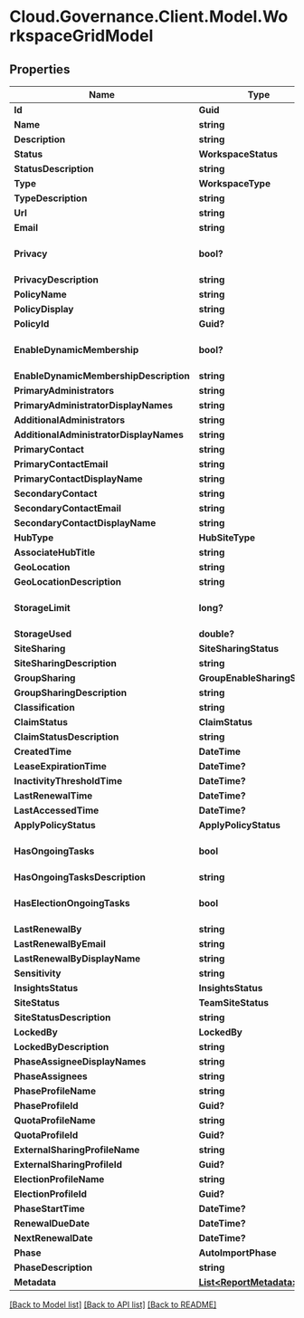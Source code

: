 # Cloud.Governance.Client.Model.WorkspaceGridModel
## Properties

Name | Type | Description | Notes
------------ | ------------- | ------------- | -------------
**Id** | **Guid** |  | [optional] 
**Name** | **string** |  | [optional] 
**Description** | **string** |  | [optional] 
**Status** | **WorkspaceStatus** |  | [optional] 
**StatusDescription** | **string** |  | [optional] 
**Type** | **WorkspaceType** |  | [optional] 
**TypeDescription** | **string** |  | [optional] 
**Url** | **string** |  | [optional] 
**Email** | **string** |  | [optional] 
**Privacy** | **bool?** |  | [optional] [default to false]
**PrivacyDescription** | **string** |  | [optional] 
**PolicyName** | **string** |  | [optional] 
**PolicyDisplay** | **string** |  | [optional] 
**PolicyId** | **Guid?** |  | [optional] 
**EnableDynamicMembership** | **bool?** |  | [optional] [default to false]
**EnableDynamicMembershipDescription** | **string** |  | [optional] 
**PrimaryAdministrators** | **string** |  | [optional] 
**PrimaryAdministratorDisplayNames** | **string** |  | [optional] 
**AdditionalAdministrators** | **string** |  | [optional] 
**AdditionalAdministratorDisplayNames** | **string** |  | [optional] 
**PrimaryContact** | **string** |  | [optional] 
**PrimaryContactEmail** | **string** |  | [optional] 
**PrimaryContactDisplayName** | **string** |  | [optional] 
**SecondaryContact** | **string** |  | [optional] 
**SecondaryContactEmail** | **string** |  | [optional] 
**SecondaryContactDisplayName** | **string** |  | [optional] 
**HubType** | **HubSiteType** |  | [optional] 
**AssociateHubTitle** | **string** |  | [optional] 
**GeoLocation** | **string** |  | [optional] 
**GeoLocationDescription** | **string** |  | [optional] 
**StorageLimit** | **long?** |  | [optional] [default to 0]
**StorageUsed** | **double?** |  | [optional] 
**SiteSharing** | **SiteSharingStatus** |  | [optional] 
**SiteSharingDescription** | **string** |  | [optional] 
**GroupSharing** | **GroupEnableSharingStatus** |  | [optional] 
**GroupSharingDescription** | **string** |  | [optional] 
**Classification** | **string** |  | [optional] 
**ClaimStatus** | **ClaimStatus** |  | [optional] 
**ClaimStatusDescription** | **string** |  | [optional] 
**CreatedTime** | **DateTime** |  | [optional] 
**LeaseExpirationTime** | **DateTime?** |  | [optional] 
**InactivityThresholdTime** | **DateTime?** |  | [optional] 
**LastRenewalTime** | **DateTime?** |  | [optional] 
**LastAccessedTime** | **DateTime?** |  | [optional] 
**ApplyPolicyStatus** | **ApplyPolicyStatus** |  | [optional] 
**HasOngoingTasks** | **bool** |  | [optional] [default to false]
**HasOngoingTasksDescription** | **string** |  | [optional] 
**HasElectionOngoingTasks** | **bool** |  | [optional] [default to false]
**LastRenewalBy** | **string** |  | [optional] 
**LastRenewalByEmail** | **string** |  | [optional] 
**LastRenewalByDisplayName** | **string** |  | [optional] 
**Sensitivity** | **string** |  | [optional] 
**InsightsStatus** | **InsightsStatus** |  | [optional] 
**SiteStatus** | **TeamSiteStatus** |  | [optional] 
**SiteStatusDescription** | **string** |  | [optional] 
**LockedBy** | **LockedBy** |  | [optional] 
**LockedByDescription** | **string** |  | [optional] 
**PhaseAssigneeDisplayNames** | **string** |  | [optional] 
**PhaseAssignees** | **string** |  | [optional] 
**PhaseProfileName** | **string** |  | [optional] 
**PhaseProfileId** | **Guid?** |  | [optional] 
**QuotaProfileName** | **string** |  | [optional] 
**QuotaProfileId** | **Guid?** |  | [optional] 
**ExternalSharingProfileName** | **string** |  | [optional] 
**ExternalSharingProfileId** | **Guid?** |  | [optional] 
**ElectionProfileName** | **string** |  | [optional] 
**ElectionProfileId** | **Guid?** |  | [optional] 
**PhaseStartTime** | **DateTime?** |  | [optional] 
**RenewalDueDate** | **DateTime?** |  | [optional] 
**NextRenewalDate** | **DateTime?** |  | [optional] 
**Phase** | **AutoImportPhase** |  | [optional] 
**PhaseDescription** | **string** |  | [optional] 
**Metadata** | [**List&lt;ReportMetadata&gt;**](ReportMetadata.md) |  | [optional] 

[[Back to Model list]](../README.md#documentation-for-models) [[Back to API list]](../README.md#documentation-for-api-endpoints) [[Back to README]](../README.md)

